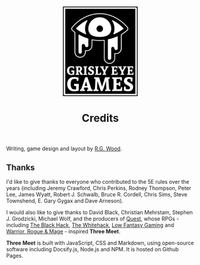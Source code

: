 <header>

[![By Grisly Eye Games](assets/images/grisly-eye-games-logo.png)](https://grislyeye.com)

# Credits

</header>

Writing, game design and layout by [R.G. Wood](https://grislyeye.com).

## Thanks

I'd like to give thanks to everyone who contributed to the 5E rules over the years (including Jeremy Crawford, Chris Perkins, Rodney Thompson, Peter Lee, James Wyatt, Robert J. Schwalb, Bruce R. Cordell, Chris Sims, Steve Townshend, E. Gary Gygax and Dave Arneson).

I would also like to give thanks to David Black, Christian Mehrstam, Stephen J. Grodzicki, Michael Wolf, and the producers of [Quest](https://www.adventure.game), whose RPGs - including [The Black Hack](https://squarehex.myshopify.com/products/the-black-hack-2nd-rule-book), [The Whitehack](https://whitehackrpg.wordpress.com/), [Low Fantasy Gaming](https://lowfantasygaming.com/) and [Warrior, Rogue & Mage](https://www.lulu.com/en/us/shop/michael-wolf/warrior-rogue-mage/paperback/product-1dnzr77j.html?page=1&pageSize=4) - inspired **Three Meet**.

**Three Meet** is built with JavaScript, CSS and Markdown, using open-source software including Docsify.js, Node.js and NPM. It is hosted on Github Pages.
